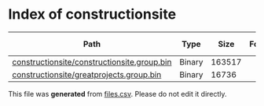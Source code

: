 # Index of constructionsite

| Path | Type | Size | Format | Language | DiE Info | Notes | Hash |
| --- | --- | --- | --- | --- | --- | --- | --- |
| [constructionsite/constructionsite.group.bin](./constructionsite/constructionsite.group.bin) | Binary | 163517 |  |  |  |  | 038308187625df656af83cfd4a5cfb20e4a7f205b0723144b40dd17150be65a2 |
| [constructionsite/greatprojects.group.bin](./constructionsite/greatprojects.group.bin) | Binary | 16736 |  |  |  |  | 8535b9f58ce55e97bb526d9bb92ac2970da76cab4710a047b13b4ffba788221e |


This file was **generated** from [files.csv](../../../../../../../../../files.csv). Please do not edit it directly.
